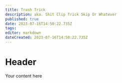 ```yaml
---
title: Trash Trick
description: aka. Shit Clip Trick Skip Or Whatever
published: true
date: 2023-07-16T14:50:22.735Z
tags: 
editor: markdown
dateCreated: 2023-07-16T14:50:22.735Z
---
```


# Header
Your content here